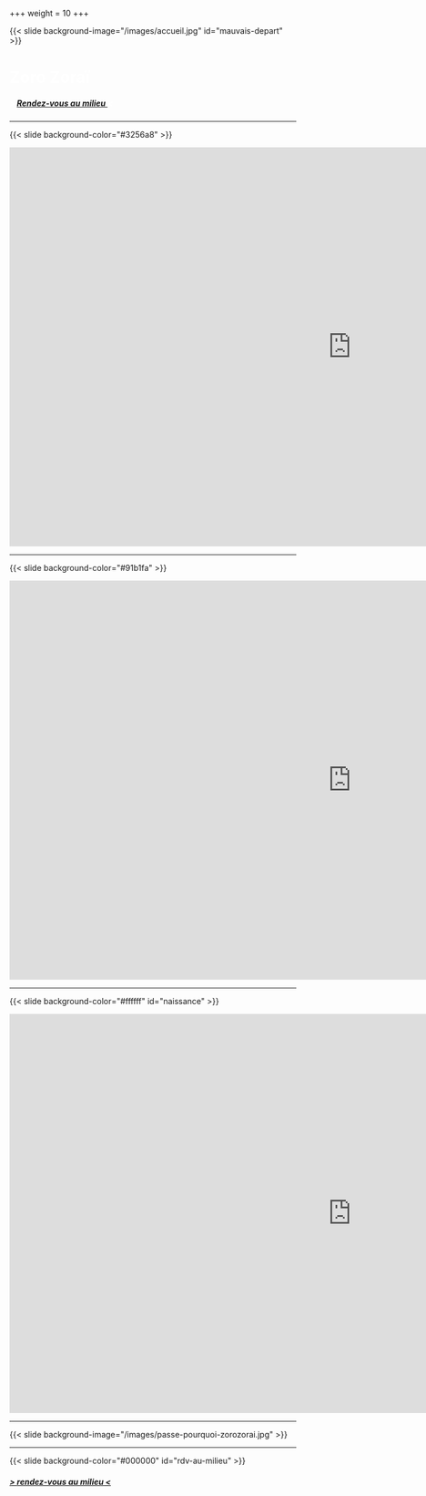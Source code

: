 +++
weight = 10
+++


{{< slide background-image="/images/accueil.jpg" id="mauvais-depart" >}}
<h1 style="color:white;"> Zoro Zoraï </h1>
<h5 style="color:white;"> > <a href="https://zorozorai.land/#/yero" > <u>Rendez-vous au milieu</u>  </a> < </h5>

--- 

{{< slide background-color="#3256a8" >}}

<iframe src="https://player.vimeo.com/video/425954541" width="1200" height="700" frameborder="0" allow="autoplay; fullscreen" allowfullscreen></iframe>

---

{{< slide background-color="#91b1fa" >}}

<iframe src="https://player.vimeo.com/video/393983256" width="1200" height="700" frameborder="0" allow="autoplay; fullscreen" allowfullscreen></iframe>

---

{{< slide background-color="#ffffff" id="naissance" >}}

<iframe src="https://player.vimeo.com/video/394207199" width="1200" height="700" frameborder="0" allow="autoplay; fullscreen" allowfullscreen></iframe>

---

{{< slide background-image="/images/passe-pourquoi-zorozorai.jpg" >}} 

---

{{< slide background-color="#000000" id="rdv-au-milieu" >}}
<h5> <a href="https://zorozorai.land/#/yero" >  > <u>rendez-vous au milieu</u>  < </a> </h5>

